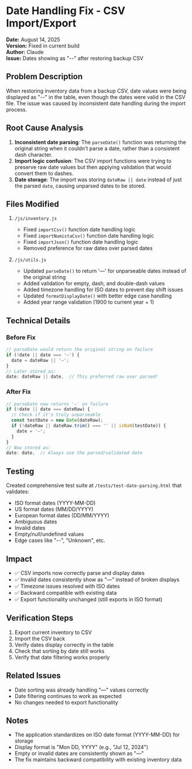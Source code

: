 # Date Handling Fix - CSV Import/Export
**Date:** August 14, 2025  
**Version:** Fixed in current build  
**Author:** Claude  
**Issue:** Dates showing as "--" after restoring backup CSV  

## Problem Description
When restoring inventory data from a backup CSV, date values were being displayed as "--" in the table, even though the dates were valid in the CSV file. The issue was caused by inconsistent date handling during the import process.

## Root Cause Analysis
1. **Inconsistent date parsing**: The `parseDate()` function was returning the original string when it couldn't parse a date, rather than a consistent dash character.
2. **Import logic confusion**: The CSV import functions were trying to preserve raw date values but then applying validation that would convert them to dashes.
3. **Date storage**: The import was storing `dateRaw || date` instead of just the parsed `date`, causing unparsed dates to be stored.

## Files Modified
1. `/js/inventory.js`
   - Fixed `importCsv()` function date handling logic
   - Fixed `importNumistaCsv()` function date handling logic  
   - Fixed `importJson()` function date handling logic
   - Removed preference for raw dates over parsed dates

2. `/js/utils.js`
   - Updated `parseDate()` to return '—' for unparseable dates instead of the original string
   - Added validation for empty, dash, and double-dash values
   - Added timezone handling for ISO dates to prevent day shift issues
   - Updated `formatDisplayDate()` with better edge case handling
   - Added year range validation (1900 to current year + 1)

## Technical Details

### Before Fix
```javascript
// parseDate would return the original string on failure
if (!date || date === '—') {
  date = dateRaw || '—';
}
// Later stored as:
date: dateRaw || date,  // This preferred raw over parsed!
```

### After Fix
```javascript
// parseDate now returns '—' on failure
if (!date || date === dateRaw) {
  // Check if it's truly unparseable
  const testDate = new Date(dateRaw);
  if (!dateRaw || dateRaw.trim() === '' || isNaN(testDate)) {
    date = '—';
  }
}
// Now stored as:
date: date,  // Always use the parsed/validated date
```

## Testing
Created comprehensive test suite at `/tests/test-date-parsing.html` that validates:
- ISO format dates (YYYY-MM-DD)
- US format dates (MM/DD/YYYY)
- European format dates (DD/MM/YYYY)
- Ambiguous dates
- Invalid dates
- Empty/null/undefined values
- Edge cases like "--", "Unknown", etc.

## Impact
- ✅ CSV imports now correctly parse and display dates
- ✅ Invalid dates consistently show as "—" instead of broken displays
- ✅ Timezone issues resolved with ISO dates
- ✅ Backward compatible with existing data
- ✅ Export functionality unchanged (still exports in ISO format)

## Verification Steps
1. Export current inventory to CSV
2. Import the CSV back
3. Verify dates display correctly in the table
4. Check that sorting by date still works
5. Verify that date filtering works properly

## Related Issues
- Date sorting was already handling "—" values correctly
- Date filtering continues to work as expected
- No changes needed to export functionality

## Notes
- The application standardizes on ISO date format (YYYY-MM-DD) for storage
- Display format is "Mon DD, YYYY" (e.g., "Jul 12, 2024")
- Empty or invalid dates are consistently shown as "—"
- The fix maintains backward compatibility with existing inventory data
